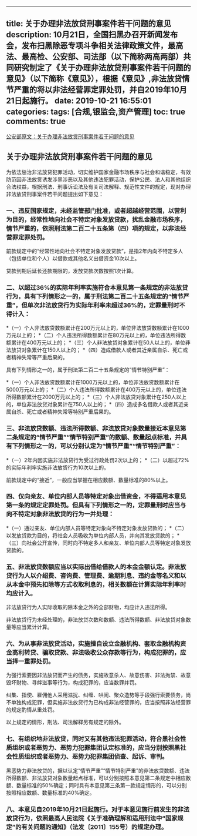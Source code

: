 
---
title: 关于办理非法放贷刑事案件若干问题的意见
description: 10月21日，全国扫黑办召开新闻发布会，发布扫黑除恶专项斗争相关法律政策文件，最高法、最高检、公安部、司法部（以下简称两高两部）共同研究制定了《关于办理非法放贷刑事案件若干问题的意见》（以下简称《意见》），根据《意见》,非法放贷情节严重的将以非法经营罪定罪处罚，并自2019年10月21日起施行。
date:	2019-10-21 16:55:01
categories:	
tags: [合规,银监会,资产管理]
toc: true
comments:	true
---

[公安部原文：关于办理非法放贷刑事案件若干问题的意见](http://www.mps.gov.cn/n6557558/c6763989/content.html)

## 关于办理非法放贷刑事案件若干问题的意见

为依法惩治非法放贷犯罪活动，切实维护国家金融市场秩序与社会和谐稳定，有效防范因非法放贷诱发涉黑涉恶以及其他违法犯罪活动，保护公民、法人和其他组织合法权益，根据刑法、刑事诉讼法及有关司法解释、规范性文件的规定，现对办理非法放贷刑事案件若干问题提出如下意见：

### 一、违反国家规定，未经监管部门批准，或者超越经营范围，以营利为目的，经常性地向社会不特定对象发放贷款，扰乱金融市场秩序，情节严重的，依照刑法第二百二十五条第（四）项的规定，以非法经营罪定罪处罚。

前款规定中的“经常性地向社会不特定对象发放贷款”，是指2年内向不特定多人（包括单位和个人）以借款或其他名义出借资金10次以上。

贷款到期后延长还款期限的，发放贷款次数按照1次计算。

### 二、以超过36%的实际年利率实施符合本意见第一条规定的非法放贷行为，具有下列情形之一的，属于刑法第二百二十五条规定的“情节严重”，但单次非法放贷行为实际年利率未超过36%的，定罪量刑时不得计入：

*（一）个人非法放贷数额累计在200万元以上的，单位非法放贷数额累计在1000万元以上的；
*（二）个人违法所得数额累计在80万元以上的，单位违法所得数额累计在400万元以上的；
*（三）个人非法放贷对象累计在50人以上的，单位非法放贷对象累计在150人以上的；
*（四）造成借款人或者其近亲属自杀、死亡或者精神失常等严重后果的。

具有下列情形之一的，属于刑法第二百二十五条规定的“情节特别严重”：

*（一）个人非法放贷数额累计在1000万元以上的，单位非法放贷数额累计在5000万元以上的；
*（二）个人违法所得数额累计在400万元以上的，单位违法所得数额累计在2000万元以上的；
*（三）个人非法放贷对象累计在250人以上的，单位非法放贷对象累计在750人以上的；
*（四）造成多名借款人或者其近亲属自杀、死亡或者精神失常等特别严重后果的。

### 三、非法放贷数额、违法所得数额、非法放贷对象数量接近本意见第二条规定的“情节严重”“情节特别严重”的数额、数量起点标准，并具有下列情形之一的，可以分别认定为“情节严重”“情节特别严重”：

*（一）2年内因实施非法放贷行为受过行政处罚2次以上的；
*（二）以超过72%的实际年利率实施非法放贷行为10次以上的。

前款规定中的“接近”，一般应当掌握在相应数额、数量标准的80%以上。

### 四、仅向亲友、单位内部人员等特定对象出借资金，不得适用本意见第一条的规定定罪处罚。但具有下列情形之一的，定罪量刑时应当与向不特定对象非法放贷的行为一并处理：

*（一）通过亲友、单位内部人员等特定对象向不特定对象发放贷款的；
*（二）以发放贷款为目的，将社会人员吸收为单位内部人员，并向其发放贷款的；
*（三）向社会公开宣传，同时向不特定多人和亲友、单位内部人员等特定对象发放贷款的。

### 五、非法放贷数额应当以实际出借给借款人的本金金额认定。非法放贷行为人以介绍费、咨询费、管理费、逾期利息、违约金等名义和以从本金中预先扣除等方式收取利息的，相关数额在计算实际年利率时均应计入。

非法放贷行为人实际收取的除本金之外的全部财物，均应计入违法所得。

非法放贷行为未经处理的，非法放贷次数和数额、违法所得数额、非法放贷对象数量等应当累计计算。

### 六、为从事非法放贷活动，实施擅自设立金融机构、套取金融机构资金高利转贷、骗取贷款、非法吸收公众存款等行为，构成犯罪的，应当择一重罪处罚。

为强行索要因非法放贷而产生的债务，实施故意杀人、故意伤害、非法拘禁、故意毁坏财物、寻衅滋事等行为，构成犯罪的，应当数罪并罚。

纠集、指使、雇佣他人采用滋扰、纠缠、哄闹、聚众造势等手段强行索要债务，尚不单独构成犯罪，但实施非法放贷行为已构成非法经营罪的，应当按照非法经营罪的规定酌情从重处罚。

以上规定的情形，刑法、司法解释另有规定的除外。

### 七、有组织地非法放贷，同时又有其他违法犯罪活动，符合黑社会性质组织或者恶势力、恶势力犯罪集团认定标准的，应当分别按照黑社会性质组织或者恶势力、恶势力犯罪集团侦查、起诉、审判。

黑恶势力非法放贷的，据以认定“情节严重”“情节特别严重”的非法放贷数额、违法所得数额、非法放贷对象数量起点标准，可以分别按照本意见第二条规定中相应数额、数量标准的50%确定；同时具有本意见第三条第一款规定情形的，可以分别按照相应数额、数量标准的40%确定。

### 八、本意见自2019年10月21日起施行。对于本意见施行前发生的非法放贷行为，依照最高人民法院《关于准确理解和适用刑法中“国家规定”的有关问题的通知》（法发〔2011〕155号）的规定办理。
